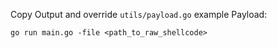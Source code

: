Copy Output and override `utils/payload.go` example Payload:
```
go run main.go -file <path_to_raw_shellcode>
```
